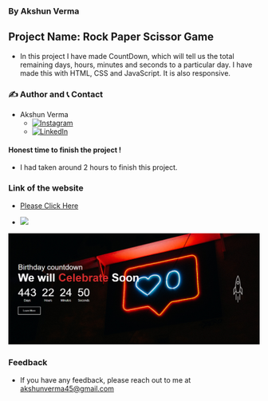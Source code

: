 ### By Akshun Verma

## Project Name: Rock Paper Scissor Game

- In this project I have made CountDown, which will tell us the total remaining days, hours, minutes and seconds to a particular day. I have made this with HTML, CSS and JavaScript. It is also responsive.

### ✍️ Author and 📞 Contact
- Akshun Verma
   - [![Instagram](https://img.shields.io/badge/Instagram-0A66C2?style=for-the-badge&logo=instagram&logoColor=white)](https://www.instagram.com/akshunn_3945/)
   - [![LinkedIn](https://img.shields.io/badge/-LinkedIn-blue)](https://www.linkedin.com/in/akshun-verma-98110b214/)


#### Honest time to finish the project !
 - I had taken around 2 hours to finish this project.

### Link of the website
- [Please Click Here](https://countdown-app-aivy3945.netlify.app/)

- ![](https://img.shields.io/badge/HTML--CSS-JavaScript-lightgrey)

![](./images/mainPic.png)
 ### Feedback
 - If you have any feedback, please reach out to me at akshunverma45@gmail.com
